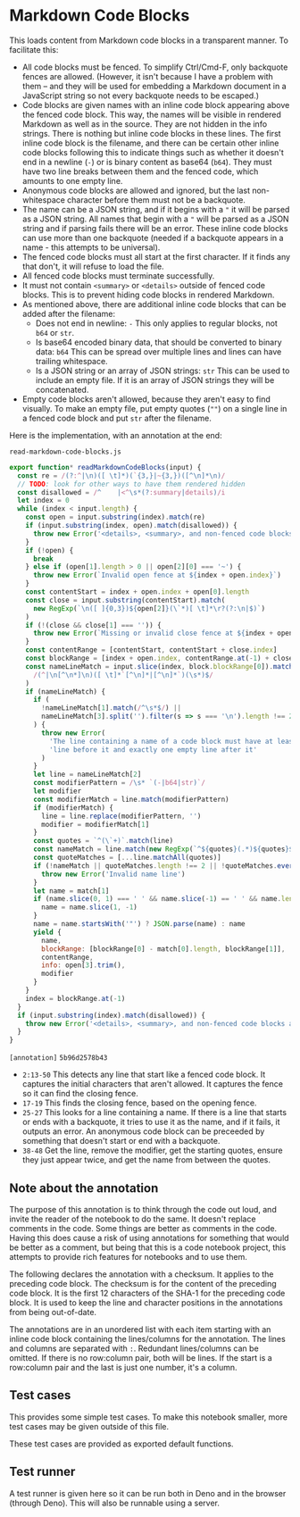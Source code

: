 # Markdown Code Blocks

This loads content from Markdown code blocks in a transparent manner. To facilitate this:

- All code blocks must be fenced. To simplify Ctrl/Cmd-F, only backquote fences are allowed. (However, it isn't because I have a problem with them – and they will be used for embedding a Markdown document in a JavaScript string so not every backquote needs to be escaped.)
- Code blocks are given names with an inline code block appearing above the fenced code block. This way, the names will be visible in rendered Markdown as well as in the source. They are not hidden in the info strings. There is nothing but inline code blocks in these lines. The first inline code block is the filename, and there can be certain other inline code blocks following this to indicate things such as whether it doesn't end in a newline (`-`) or is binary content as base64 (`b64`). They must have two line breaks between them and the fenced code, which amounts to one empty line.
- Anonymous code blocks are allowed and ignored, but the last non-whitespace character before them must not be a backquote.
- The name can be a JSON string, and if it begins with a `"` it will be parsed as a JSON string. All names that begin with a `"` will be parsed as a JSON string and if parsing fails there will be an error. These inline code blocks can use more than one backquote (needed if a backquote appears in a name - this attempts to be universal).
- The fenced code blocks must all start at the first character. If it finds any that don't, it will refuse to load the file.
- All fenced code blocks must terminate successfully.
- It must not contain `<summary>` or `<details>` outside of fenced code blocks. This is to prevent hiding code blocks in rendered Markdown.
- As mentioned above, there are additional inline code blocks that can be added after the filename:
  - Does not end in newline: `-` This only applies to regular blocks, not `b64` or `str`.
  - Is base64 encoded binary data, that should be converted to binary data: `b64` This can be spread over multiple lines and lines can have trailing whitespace.
  - Is a JSON string or an array of JSON strings: `str` This can be used to include an empty file. If it is an array of JSON strings they will be concatenated.
- Empty code blocks aren't allowed, because they aren't easy to find visually. To make an empty file, put empty quotes (`""`) on a single line in a fenced code block and put `str` after the filename.

Here is the implementation, with an annotation at the end: 

`read-markdown-code-blocks.js`

```js
export function* readMarkdownCodeBlocks(input) {
  const re = /(?:^|\n)([ \t]*)(`{3,}|~{3,})([^\n]*\n)/
  // TODO: look for other ways to have them rendered hidden
  const disallowed = /^    |<^\s*(?:summary|details)/i
  let index = 0
  while (index < input.length) {
    const open = input.substring(index).match(re)
    if (input.substring(index, open).match(disallowed)) {
      throw new Error('<details>, <summary>, and non-fenced code blocks are not allowed')
    }
    if (!open) {
      break
    } else if (open[1].length > 0 || open[2][0] === '~') {
      throw new Error(`Invalid open fence at ${index + open.index}`)
    }
    const contentStart = index + open.index + open[0].length
    const close = input.substring(contentStart).match(
      new RegExp(`\n([ ]{0,3})${open[2]}(\`*)[ \t]*\r?(?:\n|$)`)
    )
    if (!(close && close[1] === '')) {
      throw new Error(`Missing or invalid close fence at ${index + open.index}`)
    }
    const contentRange = [contentStart, contentStart + close.index]
    const blockRange = [index + open.index, contentRange.at(-1) + close[0].length]
    const nameLineMatch = input.slice(index, block.blockRange[0]).match(
      /(^|\n[^\n*]\n)([ \t]*`[^\n]*|[^\n]*`)(\s*)$/
    )
    if (nameLineMatch) {
      if (
        !nameLineMatch[1].match(/^\s*$/) ||
        nameLineMatch[3].split('').filter(s => s === '\n').length !== 2
      ) {
        throw new Error(
          'The line containing a name of a code block must have at least one empty ' +
          'line before it and exactly one empty line after it'
        )
      }
      let line = nameLineMatch[2]
      const modifierPattern = /\s* `(-|b64|str)`/
      let modifier
      const modifierMatch = line.match(modifierPattern)
      if (modifierMatch) {
        line = line.replace(modifierPattern, '')
        modifier = modifierMatch[1]
      }
      const quotes = `^(\`+)`.match(line)
      const nameMatch = line.match(new RegExp(`^${quotes}(.*)${quotes}$`))
      const quoteMatches = [...line.matchAll(quotes)]
      if (!nameMatch || quoteMatches.length !== 2 || !quoteMatches.every(m => m[0] === quotes)) {
        throw new Error('Invalid name line')
      }
      let name = match[1]
      if (name.slice(0, 1) === ' ' && name.slice(-1) == ' ' && name.length > 2) {
        name = name.slice(1, -1)
      }
      name = name.startsWith('"') ? JSON.parse(name) : name
      yield {
        name,
        blockRange: [blockRange[0] - match[0].length, blockRange[1]],
        contentRange,
        info: open[3].trim(),
        modifier
      }
    }
    index = blockRange.at(-1)
  }
  if (input.substring(index).match(disallowed)) {
    throw new Error('<details>, <summary>, and non-fenced code blocks are not allowed')
  }
}
```

`[annotation]` `5b96d2578b43`

- `2:13-50` This detects any line that start like a fenced code block. It captures the initial characters that aren't allowed. It captures the fence so it can find the closing fence.
- `17-19` This finds the closing fence, based on the opening fence.
- `25-27` This looks for a line containing a name. If there is a line that starts or ends with a backquote, it tries to use it as the name, and if it fails, it outputs an error. An anonymous code block can be preceeded by something that doesn't start or end with a backquote.
- `38-48` Get the line, remove the modifier, get the starting quotes, ensure they just appear twice, and get the name from between the quotes.

## Note about the annotation

The purpose of this annotation is to think through the code out loud, and invite the reader of the notebook to do the same. It doesn't replace comments in the code. Some things are better as comments in the code. Having this does cause a risk of using annotations for something that would be better as a comment, but being that this is a code notebook project, this attempts to provide rich features for notebooks and to use them.

The following declares the annotation with a checksum. It applies to the preceding code block. The checksum is for the content of the preceding code block. It is the first 12 characters of the SHA-1 for the preceding code block. It is used to keep the line and character positions in the annotations from being out-of-date.

The annotations are in an unordered list with each item starting with an inline code block containing the lines/columns for the annotation. The lines and columns are separated with `:`. Redundant lines/columns can be omitted. If there is no row:column pair, both will be lines. If the start is a row:column pair and the last is just one number, it's a column.

## Test cases

This provides some simple test cases. To make this notebook smaller, more test cases may be given outside of this file.

These test cases are provided as exported default functions.

## Test runner

A test runner is given here so it can be run both in Deno and in the browser (through Deno). This will also be runnable using a server.